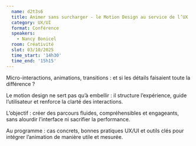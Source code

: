 ```yaml
---
  name: d2t3s6
  title: Animer sans surcharger - le Motion Design au service de l’UX
  category: UX/UI
  format: Conférence
  speakers: 
    - Nancy Bonicel
  room: Créativité
  slot: 03/10/2025
  time_start: '14h30'
  time_end: '15h15'
---
```

Micro-interactions, animations, transitions : et si les détails faisaient toute la différence ?

Le motion design ne sert pas qu’à embellir : il structure l’expérience, guide l’utilisateur et renforce la clarté des interactions.

L’objectif : créer des parcours fluides, compréhensibles et engageants, sans alourdir l’interface ni sacrifier la performance.

Au programme : cas concrets, bonnes pratiques UX/UI et outils clés pour intégrer l’animation de manière utile et mesurée.
